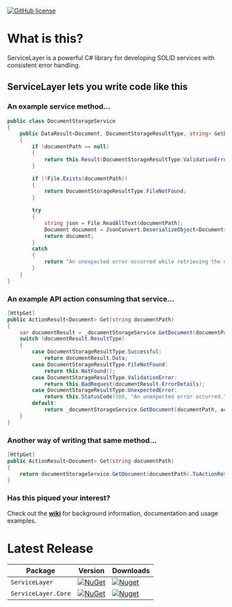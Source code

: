 [![GitHub license](https://img.shields.io/badge/license-MIT-blue.svg)](https://raw.githubusercontent.com/davidomid/ServiceLayer/Operator-improvements/LICENSE)

# What is this? 

ServiceLayer is a powerful C# library for developing SOLID services with consistent error handling. 

## ServiceLayer lets you write code like this

### An example service method...
```csharp
public class DocumentStorageService
{
    public DataResult<Document, DocumentStorageResultType, string> GetDocument(string documentPath)
    {
        if (documentPath == null)
        {
            return this.Result(DocumentStorageResultType.ValidationError, "Document path is required.");
        }

        if (!File.Exists(documentPath)) 
        {
            return DocumentStorageResultType.FileNotFound;
        }

        try
        {
            string json = File.ReadAllText(documentPath);
            Document document = JsonConvert.DeserializeObject<Document>(json);
            return document;
        }
        catch
        {
            return "An unexpected error occurred while retrieving the document."; 
        }
    }
}
```
### An example API action consuming that service...
```csharp
[HttpGet]
public ActionResult<Document> Get(string documentPath)
{
    var documentResult = _documentStorageService.GetDocument(documentPath);
    switch (documentResult.ResultType)
    {
        case DocumentStorageResultType.Successful:
            return documentResult.Data;
        case DocumentStorageResultType.FileNotFound:
            return this.NotFound();
        case DocumentStorageResultType.ValidationError:
            return this.BadRequest(documentResult.ErrorDetails);
        case DocumentStorageResultType.UnexpectedError:
            return this.StatusCode(500, "An unexpected error occurred.");
        default:
            return _documentStorageService.GetDocument(documentPath, accessToken).ToActionResult();
    }
}
```

### Another way of writing that same method...
```csharp
[HttpGet]
public ActionResult<Document> Get(string documentPath)
{
    return documentStorageService.GetDocument(documentPath).ToActionResult();
}
```

### Has this piqued your interest? 

Check out the **[wiki](https://github.com/davidomid/ServiceLayer/wiki)** for background information, documentation and usage examples.

# Latest Release

|     Package    |    Version   |    Downloads   |
| ------- | ----- | ----- |
| `ServiceLayer` | [![NuGet](https://img.shields.io/nuget/v/ServiceLayer.svg)](https://nuget.org/packages/ServiceLayer) | [![Nuget](https://img.shields.io/nuget/dt/ServiceLayer.svg)](https://nuget.org/packages/ServiceLayer) |
| `ServiceLayer.Core` | [![NuGet](https://img.shields.io/nuget/v/ServiceLayer.Core.svg)](https://nuget.org/packages/ServiceLayer.Core) | [![Nuget](https://img.shields.io/nuget/dt/ServiceLayer.Core.svg)](https://nuget.org/packages/ServiceLayer.Core)



